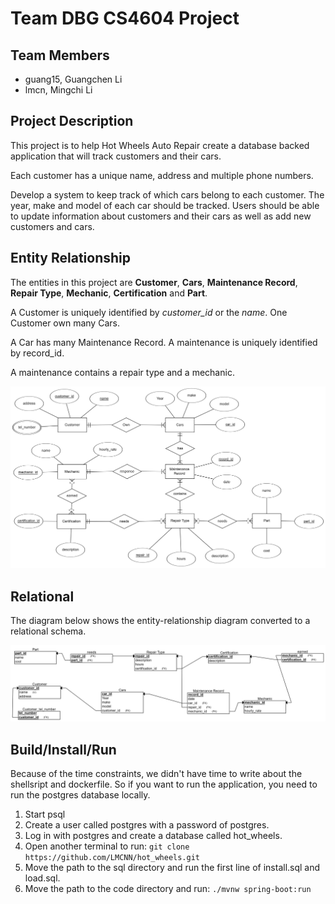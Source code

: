 # Team DBG CS4604 Project

## Team Members

- guang15, Guangchen Li
- lmcn, Mingchi Li

## Project Description

This project is to help Hot Wheels Auto Repair create a database backed application that will track customers and their cars.

Each customer has a unique name, address and multiple phone numbers.

Develop a system to keep track of which cars belong to each customer. The year, make and model of each car should be tracked. Users should be able to update information about customers and their cars as well as add new customers and cars.

## Entity Relationship

The entities in this project are **Customer**, **Cars**, **Maintenance Record**, **Repair Type**, **Mechanic**, **Certification** and **Part**.

A Customer is uniquely identified by *customer_id* or the *name*.
One Customer own many Cars.

A Car has many Maintenance Record. A maintenance is uniquely identified by record_id.

A maintenance contains a repair type and a mechanic.



![](./diagrams/Entity_Relationship.png)

## Relational

The diagram below shows the entity-relationship diagram converted to a relational schema.

![](./diagrams/relational.png)

## Build/Install/Run

Because of the time constraints, we didn't have time to write about the shellsript and dockerfile. So if you want to run the application, you need to run the postgres database locally.

1. Start psql
2. Create a user called postgres with a password of postgres.
3. Log in with postgres and create a database called hot_wheels.
4. Open another terminal to run: `git clone https://github.com/LMCNN/hot_wheels.git`
5. Move the path to the sql directory and run the first line of install.sql and load.sql.
6. Move the path to the code directory and run: `./mvnw spring-boot:run`

